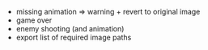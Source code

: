 - missing animation => warning + revert to original image
- game over
- enemy shooting (and animation)
- export list of required image paths
